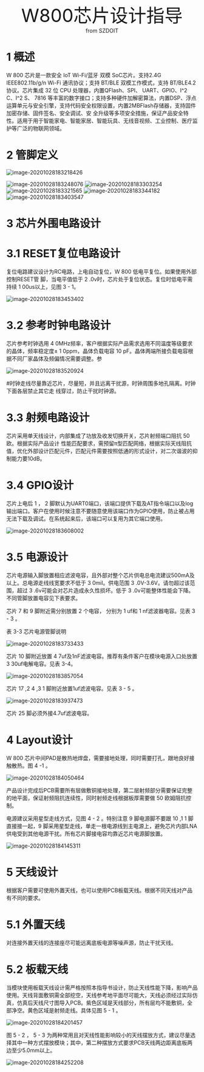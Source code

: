 <center> <font size=10> W800芯片设计指导 </font></center>

<center> from SZDOIT </center>

# 1 概述

 W 800 芯片是一款安全 IoT Wi-Fi/蓝牙 双模 SoC芯片。支持2.4G IEEE802.11b/g/n Wi-Fi 通讯协议；支持 BT/BLE 双模工作模式，支持 BT/BLE4.2 协议。芯片集成 32 位 CPU 处理器，内置QFlash、SPI、 UART、GPIO、I^2 C、I^2 S、 7816 等丰富的数字接口；支持多种硬件加解密算法，内置DSP、浮点运算单元与安全引擎，支持代码安全权限设置，内置2MBFlash存储器，支持固件加密存储、固件签名、安全调试、安
全升级等多项安全措施，保证产品安全特性。适用于用于智能家电、智能家居、智能玩具、无线音视频、工业控制、医疗监护等广泛的物联网领域。

# 2 管脚定义

![image-20201028183218426](https://github.com/SmartArduino/zhdocs/raw/master/zhW_Series/W800/guide/image-20201028183218426.png)

![image-20201028183248076](https://github.com/SmartArduino/zhdocs/raw/master/zhW_Series/W800/guide/image-20201028183248076.png)
![image-20201028183303254](https://github.com/SmartArduino/zhdocs/raw/master/zhW_Series/W800/guide/image-20201028183303254.png)
![image-20201028183321565](https://github.com/SmartArduino/zhdocs/raw/master/zhW_Series/W800/guide/image-20201028183321565.png)
![image-20201028183344182](https://github.com/SmartArduino/zhdocs/raw/master/zhW_Series/W800/guide/image-20201028183344182.png)
![image-20201028183403547](https://github.com/SmartArduino/zhdocs/raw/master/zhW_Series/W800/guide/image-20201028183403547.png)

# 3 芯片外围电路设计

# 3.1 RESET复位电路设计

复位电路建议设计为RC电路，上电自动复位，W 800 低电平复位。如果使用外部控制RESET管 脚，当电平值低于 2 .0v时，芯片处于复位状态。复位时低电平需持续 1 00us以上，见图 3 - 1。

![image-20201028183453402](https://github.com/SmartArduino/zhdocs/raw/master/zhW_Series/W800/guide/image-20201028183453402.png)

# 3.2 参考时钟电路设计

 芯片参考时钟选用 4 0MHz频率，客户根据实际产品需求选用不同温度等级要求的晶体，频率稳定度± 1 0ppm，晶体负载电容 10 pF。晶体两端所接负载电容根据不同厂家晶体及频偏情况需要调整。参

![image-20201028183520924](https://github.com/SmartArduino/zhdocs/raw/master/zhW_Series/W800/guide/image-20201028183520924.png)

#时钟走线尽量靠近芯片，尽量短，并且远离干扰源，时钟周围多地孔隔离。时钟下面各层禁止其它走 线穿过，防止干扰时钟源。

# 3.3 射频电路设计

芯片采用单天线设计，内部集成了功放及收发切换开关，芯片射频端口阻抗 50 欧。根据实际产品设计 性能匹配要求，需预留π型匹配网络，根据实际天线阻抗值，优化外部设计匹配元件，匹配元件需要按照低通的形式设计，对二次谐波的抑制能力要10dB。

# 3.4 GPIO设计

芯片上电后 1 ， 2 脚默认为UART0端口，该端口提供下载及AT指令端口以及log输出端口。客户在使用时候注意不要随意使用该端口作为GPIO使用，防止被占用无法下载及调试。在系统起来后，该端口可以复用为其它端口使用。

![image-20201028183608002](https://github.com/SmartArduino/zhdocs/raw/master/zhW_Series/W800/guide/image-20201028183608002.png)

# 3.5 电源设计
芯片电源输入脚放置相应滤波电容，且外部对整个芯片供电总电流建议500mA及以上。总电源走线线宽要求不低于 3 0mil。供电范围 3 .0V-3.6V。请勿超过该范围，超过 3 .6v可能会对芯片造成永久性损坏。低于 3 .0v可能整体性能会下降。不同管脚放置电容见下表要求。

芯片 7 和 9 脚附近需分别放置 2 个电容， 分别为 1 uf和 1 nf滤波器电容。见表 3 - 3 。

表 3-3 芯片电源管脚说明

![image-20201028183733433](https://github.com/SmartArduino/zhdocs/raw/master/zhW_Series/W800/guide/image-20201028183733433.png)

芯片 10 脚附近放置 4 7uf及1nF滤波电容。推荐有条件客户在模块电源入口处放置 3 30uf电解电容。见表 3-4。

![image-20201028183857054](https://github.com/SmartArduino/zhdocs/raw/master/zhW_Series/W800/guide/image-20201028183857054.png)



芯片 17 ,2 4 ,3 1 脚附近放置1uf滤波电容。见表 3 - 5 。


 ![image-20201028183937473](https://github.com/SmartArduino/zhdocs/raw/master/zhW_Series/W800/guide/image-20201028183937473.png)

 芯片 25 脚必须外接4.7uf滤波电容。


# 4 Layout设计

W 800 芯片中间PAD是散热地焊盘，需要接地处理，同时需要打孔，跟地良好接触散热。图 4 -1 。

![image-20201028184050464](https://github.com/SmartArduino/zhdocs/raw/master/zhW_Series/W800/guide/image-20201028184050464.png)

产品设计完成后PCB需要所有层做敷铜接地处理，第二层射频部分需要保证完整的地平面，保证射频阻抗连续性，同时射频走线根据板厚需要做 50 欧姆阻抗控制。

电源建议采用星型走线方式，见图 4 - 2 。特别注意 9 脚电源脚不要跟 10 ,1 1 脚直接接一起，9 脚采用星型走线，单走一根电源线到主电源上，避免芯片内部LNA供电受到其他电源干扰。所有芯片脚接电容均靠近芯片电源脚放置。

![image-20201028184145311](https://github.com/SmartArduino/zhdocs/raw/master/zhW_Series/W800/guide/image-20201028184145311.png)


# 5 天线设计

根据客户需要可使用外置天线，也可以使用PCB板载天线。根据不同天线对产品有不同的要求。

# 5.1 外置天线

对连接外置天线的连接座尽可能远离底板电源等噪声源，防止干扰天线。

# 5.2 板载天线

当模块使用板载天线设计需严格按照本指导书设计，防止天线性能下降，影响产品使用。天线背面敷铜需全部挖空，天线参考地平面尽可能大，天线必须经过实际仿真，仿真后天线尺寸图导入PCB。紫色区域是天线部分，所有层均不能敷铜，全部净空。黄色区域是射频走线。具体见图 5 - 1 。

![image-20201028184201457](https://github.com/SmartArduino/zhdocs/raw/master/zhW_Series/W800/guide/image-20201028184201457.png)



图 5 - 2 ， 5 - 3 为两种常用且对天线性能影响较小的天线摆放方式，建议尽量选择其中一种方式摆放模块；其中，第二种摆放方式要求PCB天线两边距离底板两边至少5.0mm以上。

![image-20201028184252208](https://github.com/SmartArduino/zhdocs/raw/master/zhW_Series/W800/guide/image-20201028184252208.png)